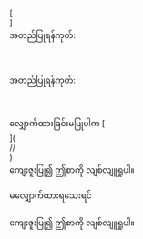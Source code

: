 [<br host>]<br action>အတည်ပြုရန်ကုတ်:<br code>

<br url><br action>အတည်ပြုရန်ကုတ်:

<br code>

လျှောက်ထားခြင်းမပြုပါက [<br host>](<br protocol>//<br host>)<br action>ကျေးဇူးပြု၍ ဤစာကို လျစ်လျူရှုပါ။

မလျှောက်ထားရသေးရင်<br url><br action>ကျေးဇူးပြု၍ ဤစာကို လျစ်လျူရှုပါ။
